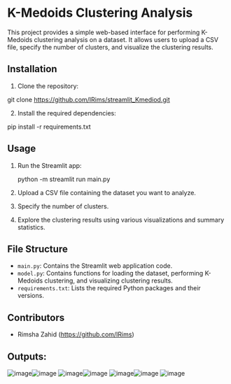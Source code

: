 # K-Medoids Clustering Analysis

This project provides a simple web-based interface for performing K-Medoids clustering analysis on a dataset. It allows users to upload a CSV file, specify the number of clusters, and visualize the clustering results.

## Installation

1. Clone the repository:

git clone https://github.com/IRims/streamlit_Kmediod.git

2. Install the required dependencies:

pip install -r requirements.txt

## Usage

1. Run the Streamlit app:

    python -m streamlit run main.py
   
3. Upload a CSV file containing the dataset you want to analyze.
4. Specify the number of clusters.
5. Explore the clustering results using various visualizations and summary statistics.

## File Structure

- `main.py`: Contains the Streamlit web application code.
- `model.py`: Contains functions for loading the dataset, performing K-Medoids clustering, and visualizing clustering results.
- `requirements.txt`: Lists the required Python packages and their versions.

## Contributors

- Rimsha Zahid (https://github.com/IRims)

## Outputs:
![image](https://github.com/IRims/streamlit_Kmediod/assets/122692816/ea53b3c7-eb4e-452d-a7e8-8109f06edffd)![image](https://github.com/IRims/streamlit_Kmediod/assets/122692816/d72b89d4-5ab8-45c0-8fd3-13fc1291fecf)
![image](https://github.com/IRims/streamlit_Kmediod/assets/122692816/24183c09-2525-4e63-9657-46b9bf01951e)![image](https://github.com/IRims/streamlit_Kmediod/assets/122692816/b27423a3-e428-43ae-bc54-5cd8fae95908)
![image](https://github.com/IRims/streamlit_Kmediod/assets/122692816/01c24b2b-5280-4b12-9d5e-7666242ef75c)![image](https://github.com/IRims/streamlit_Kmediod/assets/122692816/55e51825-f932-43d1-bc10-4cf44f7353f7)
![image](https://github.com/IRims/streamlit_Kmediod/assets/122692816/37dc2940-9ddb-4f22-b954-65721a82f4b0)





